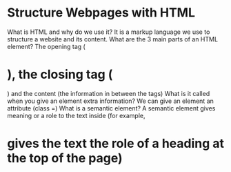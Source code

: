 # Structure Webpages with HTML
What is HTML and why do we use it? It is a markup language we use to structure a website and its content.
What are the 3 main parts of an HTML element? The opening tag (<h1>), the closing tag (</h1>) and the content (the information in between the tags)
What is it called when you give an element extra information? We can give an element an attribute (class =)
What is a semantic element? A semantic element gives meaning or a role to the text inside (for example, <h1> gives the text the role of a heading at the top of the page)